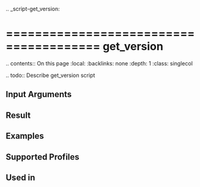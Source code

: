 .. _script-get_version:

=======================================
get_version
=======================================

.. contents:: On this page
    :local:
    :backlinks: none
    :depth: 1
    :class: singlecol

.. todo::
    Describe get_version script

Input Arguments
---------------

Result
------

Examples
--------

Supported Profiles
------------------

Used in
-------

